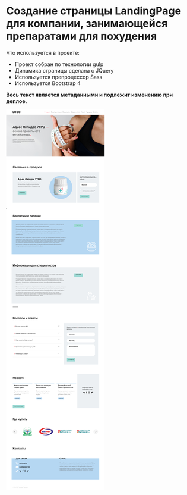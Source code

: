 <h1><strong>Создание страницы LandingPage для компании, занимающейся препаратами для похудения</strong></h1>

<p>Что используется в проекте:</p>

<ul>
	<li>Проект собран по технологии gulp</li>
	<li>Динамика страницы сделана с JQuery</li>
	<li>Используется препроцессор Sass</li>
	<li>Используется Bootstrap 4</li>
</ul>

<p><strong>Весь текст является метаданными и подлежит изменению при деплое.</strong></p>

<img src="app/img/screencapture-localhost-3000-2018-11-23-11_35_36.png" alt="img">
